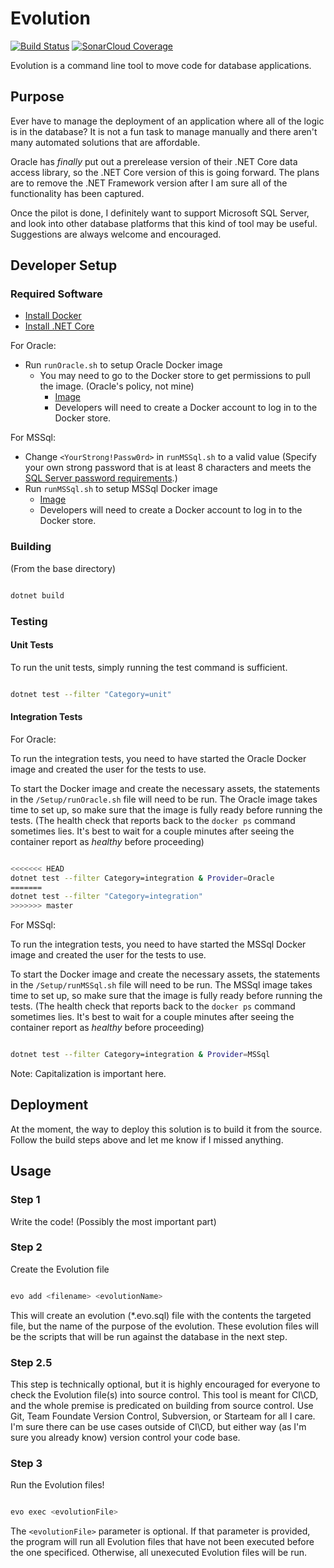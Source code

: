 # Evolution

[![Build Status](https://dev.azure.com/dillon-adams/GitHub/_apis/build/status/Evolution)](https://dev.azure.com/dillon-adams/GitHub/_build/latest?definitionId=4) [![SonarCloud Coverage](https://sonarcloud.io/api/project_badges/measure?project=DillonAd_Evolution&metric=coverage)](https://sonarcloud.io/dashboard?id=DillonAd_Evolution)

Evolution is a command line tool to move code for database applications.

## Purpose

Ever have to manage the deployment of an application where all of the logic is in the database? It is not a fun task to manage manually and there aren't many automated solutions that are affordable.

Oracle has _finally_ put out a prerelease version of their .NET Core data access library, so the .NET Core version of this is going forward. The plans are to remove the .NET Framework version after I am sure all of the functionality has been captured.

Once the pilot is done, I definitely want to support Microsoft SQL Server, and look into other database platforms that this kind of tool may be useful. Suggestions are always welcome and encouraged.

## Developer Setup

### Required Software

- [Install Docker](https://www.docker.com/)
- [Install .NET Core](https://www.microsoft.com/net/download/)

For Oracle:

- Run `runOracle.sh` to setup Oracle Docker image
  - You may need to go to the Docker store to get permissions to pull the image. (Oracle's policy, not mine)
    - [Image](https://store.docker.com/images/oracle-database-enterprise-edition)
    - Developers will need to create a Docker account to log in to the Docker store.

For MSSql:

- Change `<YourStrong!Passw0rd>` in `runMSSql.sh` to a valid value (Specify your own strong password that is at least 8 characters and meets the [SQL Server password requirements](https://docs.microsoft.com/en-us/sql/relational-databases/security/password-policy?view=sql-server-2017).)
- Run `runMSSql.sh` to setup MSSql Docker image
  - [Image](https://store.docker.com/images/oracle-database-enterprise-edition)
  - Developers will need to create a Docker account to log in to the Docker store.


### Building

(From the base directory)

```bash

dotnet build

```

### Testing

#### Unit Tests

To run the unit tests, simply running the test command is sufficient.

```bash

dotnet test --filter "Category=unit"

```

#### Integration Tests

For Oracle:

To run the integration tests, you need to have started the Oracle Docker image and created the user for the tests to use.

To start the Docker image and create the necessary assets, the statements in the `/Setup/runOracle.sh` file will need to be run. The Oracle image takes time to set up, so make sure that the image is fully ready before running the tests. (The health check that reports back to the `docker ps` command sometimes lies. It's best to wait for a couple minutes after seeing the container report as _healthy_ before proceeding)

```bash

<<<<<<< HEAD
dotnet test --filter Category=integration & Provider=Oracle
=======
dotnet test --filter "Category=integration"
>>>>>>> master

```

For MSSql:

To run the integration tests, you need to have started the MSSql Docker image and created the user for the tests to use.

To start the Docker image and create the necessary assets, the statements in the `/Setup/runMSSql.sh` file will need to be run. The MSSql image takes time to set up, so make sure that the image is fully ready before running the tests. (The health check that reports back to the `docker ps` command sometimes lies. It's best to wait for a couple minutes after seeing the container report as _healthy_ before proceeding)

```bash

dotnet test --filter Category=integration & Provider=MSSql

```

Note: Capitalization is important here.

## Deployment

At the moment, the way to deploy this solution is to build it from the source. Follow the build steps above and let me know if I missed anything.

## Usage

### Step 1

Write the code! (Possibly the most important part)

### Step 2

Create the Evolution file

```bash

evo add <filename> <evolutionName>

```

This will create an evolution (*.evo.sql) file with the contents the targeted file, but the name of the purpose of the evolution. These evolution files will be the scripts that will be run against the database in the next step.

### Step 2.5

This step is technically optional, but it is highly encouraged for everyone to check the Evolution file(s) into source control. This tool is meant for CI\CD, and the whole premise is predicated on building from source control. Use Git, Team Foundate Version Control, Subversion, or Starteam for all I care.  I'm sure there can be use cases outside of CI\CD, but either way (as I'm sure you already know) version control your code base.

### Step 3

Run the Evolution files!

```bash

evo exec <evolutionFile>

```

The ```<evolutionFile>``` parameter is optional. If that parameter is provided, the program will run all Evolution files that have not been executed before the one specificed. Otherwise, all unexecuted Evolution files will be run.

